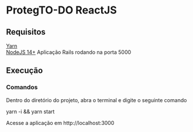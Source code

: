 # ProtegTO-DO ReactJS

## Requisitos
[Yarn](https://classic.yarnpkg.com/lang/en/docs/install/#debian-stable)<br>
[NodeJS 14+](https://nodejs.org/en/) 
Aplicação Rails rodando na porta 5000


## Execução

### Comandos

Dentro do diretório do projeto, abra o terminal e digite o seguinte comando

yarn -i && yarn start

Acesse a aplicação em http://localhost:3000
